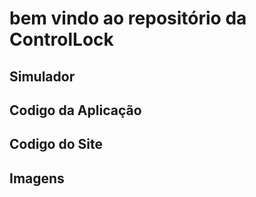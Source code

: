# bem vindo ao repositório da ControlLock
## Simulador
## Codigo da Aplicação
## Codigo do Site
## Imagens

